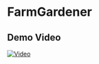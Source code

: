 # FarmGardener
Demo Video
-----
[![Video](https://i9.ytimg.com/vi/FZ1X9RnaK5Q/mqdefault.jpg?sqp=CPSJ2JsG-oaymwEmCMACELQB8quKqQMa8AEB-AH-CYAClgWKAgwIABABGFAgZSglMA8=&rs=AOn4CLD4poFYYisailxP62F2UBGuekbc6g)](https://youtu.be/FZ1X9RnaK5Q)

